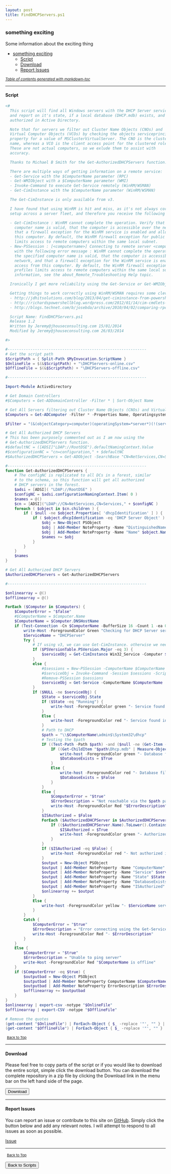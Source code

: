 ```yaml
---
layout: post
title: FindDHCPServers.ps1
---
```


### something exciting

Some information about the exciting thing

- [something exciting](#something-exciting)
  - [Script](#script)
  - [Download](#download)
  - [Report Issues](#report-issues)

<small><i><a href='http://ecotrust-canada.github.io/markdown-toc/'>Table of contents generated with markdown-toc</a></i></small>

---

#### Script

```powershell
<#
  This script will find all Windows servers with the DHCP Server service installed,
  and report on it's state, if a local database (DHCP.mdb) exists, and if it's
  authorized in Active Directory.

  Note that for servers we filter out Cluster Name Objects (CNOs) and
  Virtual Computer Objects (VCOs) by checking the objects serviceprincipalname
  property for a value of MSClusterVirtualServer. The CNO is the cluster
  name, whereas a VCO is the client access point for the clustered role.
  These are not actual computers, so we exlude them to assist with
  accuracy.

  Thanks to Michael B Smith for the Get-AuthorizedDHCPServers function.

  There are multiple ways of getting information on a remote service:
  - Get-Service with the $ComputerName parameter (RPC)
  - Get-WMIObject with a $ComputerName parameter (WMI)
  - Invoke-Command to execute Get-Service remotely (WinRM/WSMAN)
  - Get-CimInstance with the $ComputerName parameter (WinRM/WSMAN)

  The Get-CimInstance is only available from v3.

  I have found that using WinRM is hit and miss, as it's not always correctly
  setup across a server fleet, and therefore you receive the following errors:

  - Get-CimInstance : WinRM cannot complete the operation. Verify that the specified
    computer name is valid, that the computer is accessible over the network, and
    that a firewall exception for the WinRM service is enabled and allows access from
    this computer. By default, the WinRM firewall exception for public profiles
    limits access to remote computers within the same local subnet.
  - New-PSSession : [<computername>] Connecting to remote server <computername> failed
    with the following error message : WinRM cannot complete the operation. Verify that
    the specified computer name is valid, that the computer is accessible over the
    network, and that a firewall exception for the WinRM service is enabled and allows
    access from this computer. By default, the WinRM firewall exception for public
    profiles limits access to remote computers within the same local subnet. For more
    information, see the about_Remote_Troubleshooting Help topic.

  Ironically I get more reliability using the Get-Service or Get-WMIObject cmdlets.

  Getting things to work correctly using WinRM/WSMAN requires some cleverness:
  - http://jdhitsolutions.com/blog/2013/04/get-ciminstance-from-powershell-2-0/
  - http://richardspowershellblog.wordpress.com/2012/01/14/cim-cmdlets-and-remote-machines/
  - http://blogs.technet.com/b/josebda/archive/2010/04/02/comparing-rpc-wmi-and-winrm-for-remote-server-management-with-powershell-v2.aspx

  Script Name: FindDHCPServers.ps1
  Release 1.2
  Written by Jeremy@jhouseconsulting.com 15/01/2014
  Modified by Jeremy@jhouseconsulting.com 26/03/2014

#>

#-------------------------------------------------------------
# Get the script path
$ScriptPath = { Split-Path $MyInvocation.ScriptName }
$OnlineFile = $(&$ScriptPath) + "\DHCPServers-online.csv"
$OfflineFile = $(&$ScriptPath) + "\DHCPServers-offline.csv"

#-------------------------------------------------------------

Import-Module ActiveDirectory

# Get Domain Controllers
#$Computers = Get-ADDomainController -Filter * | Sort-Object Name

# Get All Servers filtering out Cluster Name Objects (CNOs) and Virtual computer Objects (VCOs)
$Computers = Get-ADComputer -Filter * -Properties Name, Operatingsystem, servicePrincipalName | Where-Object { ($_.Operatingsystem -like '*server*') -AND !($_.serviceprincipalname -like '*MSClusterVirtualServer*') } | Sort-Object Name

$Filter = "(&(objectCategory=computer)(operatingSystem=*server*)(!(servicePrincipalName=*MSClusterVirtualServer*)))"

# Get All Authorized DHCP Servers
# This has been purposely commented out as I am now using the
# Get-AuthorizedDHCPServers function.
#$defaultNC = ([ADSI]"LDAP://RootDSE").defaultNamingContext.Value
#$configurationNC = "cn=configuration," + $defaultNC
#$AuthorizedDHCPServers = Get-ADObject -SearchBase "CN=NetServices,CN=Services,$configurationNC" -Filter "objectclass -eq 'dhcpclass' -AND Name -ne 'dhcproot'"

#-------------------------------------------------------------
function Get-AuthorizedDHCPServers {
    # The configNC is replicated to all DCs in a forest, similar
    # to the schema, so this function will get all authorized
    # DHCP servers in the forest.
    $adsi = [ADSI]( "LDAP://RootDSE" )
    $configNC = $adsi.configurationNamingContext.Item( 0 )
    $names = @()
    $cn = [ADSI]("LDAP://CN=NetServices,CN=Services," + $configNC )
    foreach ( $object in $cn.children ) {
        if ( $null -ne $object.Properties[ 'dhcpIdentification' ] ) {
            if ( $object.dhcpIdentification -eq 'DHCP Server Object' ) {
                $obj = New-Object PSObject
                $obj | Add-Member NoteProperty -Name "DistinguishedName" $object.distinguishedName[0]
                $obj | Add-Member NoteProperty -Name "Name" $object.Name[0]
                $names += $obj
            }
        }
    }
    $names
}

# Get All Authorized DHCP Servers
$AuthorizedDHCPServers = Get-AuthorizedDHCPServers

#-------------------------------------------------------------

$onlinearray = @()
$offlinearray = @()

ForEach ($Computer in $Computers) {
    $ComputerError = "$false"
    #$ComputerName = $Computer.Name
    $ComputerName = $Computer.DNSHostName
    if (Test-Connection -Cn $ComputerName -BufferSize 16 -Count 1 -ea 0 -quiet) {
        write-Host -ForegroundColor Green "Checking for DHCP Server service on $ComputerName"
        $ServiceName = "DHCPServer"
        Try {
            # If using v3, we can use Get-CimInstance. otherwise we need to use Get-Service.
            If ($PSVersionTable.PSVersion.Major -eq 3) {
                $serviceObj = Get-CimInstance Win32_Service -Computer $ComputerName | Where-Object { $_.Name -eq $serviceName } | Select-Object Name, State
            }
            else {
                #$sessions = New-PSSession -ComputerName $ComputerName
                #$serviceObj = Invoke-Command -Session $sessions -ScriptBlock {Get-Service | ?{ $_.ServiceName -eq $serviceName } | Select-Object -Property Name, @{Name="State";Expression={$_.Status}}}
                #Remove-PSSession $sessions
                $serviceObj = Get-Service -ComputerName $ComputerName | Where-Object { $_.ServiceName -eq $serviceName } | Select-Object -Property Name, @{Name = "State"; Expression = { $_.Status } }
            }
            If ($NULL -ne $serviceObj) {
                $State = $serviceObj.State
                If ($State -eq "Running") {
                    write-host -ForegroundColor green "- Service found in a $State state."
                }
                Else {
                    write-host -ForegroundColor red "- Service found in a $State state."
                }
                # Path to DHCP
                $path = "\\$ComputerName\admin$\System32\dhcp"
                # Testing the $path
                IF ((Test-Path -Path $path) -and ($null -ne (Get-Item -Path $path).Length)) {
                    IF ((Get-ChildItem "$path\Dhcp.mdb" | Measure-Object).Count -gt 0) {
                        write-host -ForegroundColor green "- Database file found."
                        $DatabaseExists = $True
                    }
                    Else {
                        write-host -ForegroundColor red "- Database file not found."
                        $DatabaseExists = $False
                    }
                }
                Else {
                    $ComputerError = "$true"
                    $ErrorDescription = "Not reachable via the $path path."
                    write-Host -ForegroundColor Red "$ErrorDescription"
                }
                $ISAuthorized = $False
                ForEach ($AuthorizedDHCPServer in $AuthorizedDHCPServers) {
                    If (($AuthorizedDHCPServer.Name).ToLower().Contains($ComputerName.ToLower())) {
                        $ISAuthorized = $True
                        write-host -ForegroundColor green "- Authorized in Active Directory."
                    }
                }
                If ($ISAuthorized -eq $False) {
                    write-host -ForegroundColor red "- Not authorized in Active Directory."
                }
                $output = New-Object PSObject
                $output | Add-Member NoteProperty -Name "ComputerName" $ComputerName
                $output | Add-Member NoteProperty -Name "Service" $serviceObj.Name
                $output | Add-Member NoteProperty -Name "State" $State
                $output | Add-Member NoteProperty -Name "DatabaseExists" $DatabaseExists
                $output | Add-Member NoteProperty -Name "ISAuthorized" $ISAuthorized
                $onlinearray += $output
            }
            Else {
                write-host -ForegroundColor yellow "- $ServiceName service not installed"
            }
        }
        Catch {
            $ComputerError = "$true"
            $ErrorDescription = "Error connecting using the Get-Service cmdlet."
            write-Host -ForegroundColor Red "- $ErrorDescription"
        }
    }
    Else {
        $ComputerError = "$true"
        $ErrorDescription = "Unable to ping server"
        write-Host -ForegroundColor Red "$ComputerName is offline"
    }
    if ($ComputerError -eq $true) {
        $outputbad = New-Object PSObject
        $outputbad | Add-Member NoteProperty ComputerName $ComputerName
        $outputbad | Add-Member NoteProperty ErrorDescription $ErrorDescription
        $offlinearray += $outputbad
    }
}
$onlinearray | export-csv -notype "$OnlineFile"
$offlinearray | export-CSV -notype "$OfflineFile"

# Remove the quotes
(get-content "$OnlineFile") | ForEach-Object { $_ -replace '"', "" } | out-file "$OnlineFile" -Force -Encoding ascii
(get-content "$OfflineFile") | ForEach-Object { $_ -replace '"', "" } | out-file "$OfflineFile" -Force -Encoding ascii
```

<span style="font-size:11px;"><a href="#"><i class="fas fa-caret-up" aria-hidden="true" style="color: white; margin-right:5px;"></i>Back to Top</a></span>

---

#### Download

Please feel free to copy parts of the script or if you would like to download the entire script, simple click the download button. You can download the complete repository in a zip file by clicking the Download link in the menu bar on the left hand side of the page.

<button class="btn" type="submit" onclick="window.open('/PowerShell/scripts/activeDirectory/FindDHCPServers.ps1')">
    <i class="fa fa-cloud-download-alt">
    </i>
        Download
</button>

---

#### Report Issues

You can report an issue or contribute to this site on <a href="https://github.com/BanterBoy/scripts-blog/issues">GitHub</a>. Simply click the button below and add any relevant notes. I will attempt to respond to all issues as soon as possible.

<!-- Place this tag where you want the button to render. -->

<a class="github-button" href="https://github.com/BanterBoy/scripts-blog/issues/new?title=FindDHCPServers.ps1&body=There is a problem with this function. Please find details below." data-show-count="true" aria-label="Issue BanterBoy/scripts-blog on GitHub">Issue</a>

---

<span style="font-size:11px;"><a href="#"><i class="fas fa-caret-up" aria-hidden="true" style="color: white; margin-right:5px;"></i>Back to Top</a></span>

<a href="/menu/_pages/scripts.html">
    <button class="btn">
        <i class='fas fa-reply'>
        </i>
            Back to Scripts
    </button>
</a>

[1]: http://ecotrust-canada.github.io/markdown-toc
[2]: https://github.com/googlearchive/code-prettify
